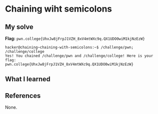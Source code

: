 # Chaining wiht semicolons


## My solve
**Flag:** `pwn.college{UhxJw8jFrpJ1VZH_8xV4mtWXc9q.QX1UDO0wiM1kjNzEzW}`


```
hacker@chaining~chaining-with-semicolons:~$ /challenge/pwn; /challenge/college
Yes! You chained /challenge/pwn and /challenge/college! Here is your flag:
pwn.college{UhxJw8jFrpJ1VZH_8xV4mtWXc9q.QX1UDO0wiM1kjNzEzW}
```

## What I learned


## References 
None.
